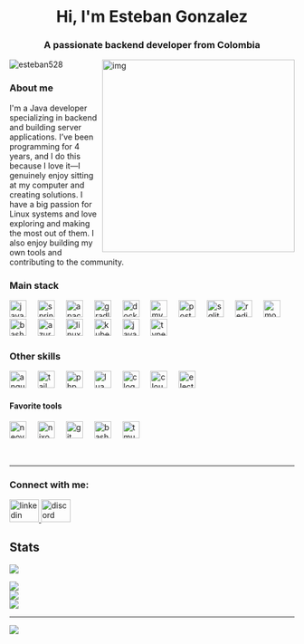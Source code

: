 <h1 align="center">Hi, I'm Esteban Gonzalez</h1>
<h3 align="center">A passionate backend developer from Colombia</h3>

<p>

<img src="https://i0.wp.com/cdn.midjourney.com/b404f594-7740-4da6-abb3-22e0a148ef83/0_2.png?fit=973%2C9999&ssl=1" alt="img" align="right" width="340px">
<p align="left"> <img src="https://komarev.com/ghpvc/?username=esteban528&label=Profile%20views&color=0e75b6&style=flat" alt="esteban528" /> </p>
<h3>About me</h3>
<p align="left">
I'm a Java developer specializing in backend and building server applications. I’ve been programming for 4 years, and I do this because I love it—I genuinely enjoy sitting at my computer and creating solutions. I have a big passion for Linux systems and love exploring and making the most out of them. I also enjoy building my own tools and contributing to the community.
</p>


### Main stack
<p align="left">
  <img src="https://skillicons.dev/icons?i=java" height="30" alt="java logo"  />
  <img width="12" />
  <img src="https://cdn.jsdelivr.net/gh/devicons/devicon/icons/spring/spring-original.svg" height="30" alt="spring logo"  />
  <img width="12" />
  <img src="https://cdn.simpleicons.org/apachemaven/C71A36" height="30" alt="apachemaven logo"  />
  <img width="12" />
  <img src="https://skillicons.dev/icons?i=gradle" height="30" alt="gradle logo"  />
  <img width="12" />
  <img src="https://cdn.simpleicons.org/docker/2496ED" height="30" alt="docker logo"  />
  <img width="12" />
  <img src="https://skillicons.dev/icons?i=mysql" height="30" alt="mysql logo"  />
  <img width="12" />
  <img src="https://skillicons.dev/icons?i=postgres" height="30" alt="postgresql logo"  />
  <img width="12" />
  <img src="https://skillicons.dev/icons?i=sqlite" height="30" alt="sqlite logo"  />
  <img width="12" />
  <img src="https://skillicons.dev/icons?i=redis" height="30" alt="redis logo"  />
  <img width="12" />
  <img src="https://cdn.jsdelivr.net/gh/devicons/devicon/icons/mongodb/mongodb-original.svg" height="30" alt="mongodb logo"  />
  <img width="12" />
  <img src="https://cdn.simpleicons.org/gnubash/4EAA25" height="30" alt="bash logo"  />
  <img width="12" />
  <img src="https://cdn.jsdelivr.net/gh/devicons/devicon/icons/azure/azure-original.svg" height="30" alt="azure logo"  />
  <img width="12" />
  <img src="https://cdn.jsdelivr.net/gh/devicons/devicon/icons/linux/linux-original.svg" height="30" alt="linux logo"  />
  <img width="12" />
  <img src="https://cdn.jsdelivr.net/gh/devicons/devicon/icons/kubernetes/kubernetes-plain.svg" height="30" alt="kubernetes logo"  />
  <img width="12" />
  <img src="https://skillicons.dev/icons?i=js" height="30" alt="javascript logo"  />
  <img width="12" />
  <img src="https://skillicons.dev/icons?i=ts" height="30" alt="typescript logo"  />
</p>

### Other skills
<div align="left">
  <img src="https://cdn.simpleicons.org/angular/DD0031" height="30" alt="angularjs logo"  />
  <img width="12" />
  <img src="https://skillicons.dev/icons?i=tailwind" height="30" alt="tailwindcss logo"  />
  <img width="12" />
  <img src="https://cdn.simpleicons.org/php/777BB4" height="30" alt="php logo"  />
  <img width="12" />
  <img src="https://cdn.jsdelivr.net/gh/devicons/devicon/icons/lua/lua-original.svg" height="30" alt="lua logo"  />
  <img width="12" />
  <img src="https://cdn.simpleicons.org/c/A8B9CC" height="30" alt="c logo"  />
  <img width="12" />
  <img src="https://cdn.simpleicons.org/cloudflare/F38020" height="30" alt="cloudflare logo"  />
  <img width="12" />
  <img src="https://skillicons.dev/icons?i=electron" height="30" alt="electron logo"  />
</div>


#### Favorite tools
<p align="left">
  <img src="https://skillicons.dev/icons?i=neovim" height="30" alt="neovim logo"  />
  <img width="12" />
  <img src="https://cdn.simpleicons.org/nixos/5277C3" height="30" alt="nixos logo"  />
  <img width="12" />
  <img src="https://skillicons.dev/icons?i=git" height="30" alt="git logo"  />
  <img width="12" />
  <img src="https://skillicons.dev/icons?i=bash" height="30" alt="bash logo"  />
  <img width="12" />
  <img src="https://upload.wikimedia.org/wikipedia/commons/e/e4/Tmux_logo.svg" height="30" alt="tmux logo"  />
  <img width="12" />
  
</p
</p>
<br>

---

<h3 align="left">Connect with me:</h3>
<p align="left">
<div align="left">
  <a href="https://www.linkedin.com/in/esteban-gonzalez-76393b26a/" target="_blank">
    <img src="https://raw.githubusercontent.com/maurodesouza/profile-readme-generator/master/src/assets/icons/social/linkedin/default.svg" width="52" height="40" alt="linkedin logo"  />
  </a>
  <a href="https://discord.com/users/613060502565814285" target="_blank">
    <img src="https://raw.githubusercontent.com/maurodesouza/profile-readme-generator/master/src/assets/icons/social/discord/default.svg" width="52" height="40" alt="discord logo"  />
  </a>
</div>

</p>


## Stats

![](https://github-profile-trophy.vercel.app/?username=esteban528&theme=gruvbox&no-frame=false&no-bg=true&margin-w=4)


![](https://github-readme-stats.vercel.app/api?username=esteban528&theme=dark&hide_border=false&include_all_commits=false&count_private=false)<br/>
![](https://github-readme-streak-stats.herokuapp.com/?user=esteban528&theme=dark&hide_border=false)<br/>
![](https://github-readme-stats.vercel.app/api/top-langs/?username=esteban528&theme=dark&hide_border=false&include_all_commits=false&count_private=false&layout=compact)

---
[![](https://visitcount.itsvg.in/api?id=esteban528&icon=0&color=9)](https://visitcount.itsvg.in)

